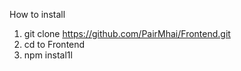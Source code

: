 How to install
1. git clone https://github.com/PairMhai/Frontend.git
2. cd to Frontend
3. npm instal1l

